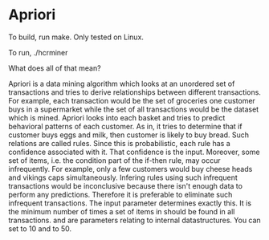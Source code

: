# Apriori



To build, run make.
Only tested on Linux.

To run,
./hcrminer <minsup> <minconf> <inputfile> <outputfile> <hfrange> <maxleafsize>

What does all of that mean?

Apriori is a data mining algorithm which looks at an unordered set of transactions and tries to derive relationships between different transactions.
For example, each transaction would be the set of groceries one customer buys in a supermarket while the set of all transactions would be the dataset which is mined.
Apriori looks into each basket and tries to predict behavioral patterns of each customer.
As in, it tries to determine that if customer buys eggs and milk, then customer is likely to buy bread.
Such relations are called rules.
Since this is probabilistic, each rule has a confidence associated with it.
That confidence is the <minconf> input.
Moreover, some set of items, i.e. the condition part of the if-then rule, may occur infrequently.
For example, only a few customers would buy cheese heads and vikings caps simultaneously.
Infering rules using such infrequent transactions would be inconclusive because there isn't enough data to perform any predictions.
Therefore it is preferable to eliminate such infrequent transactions.
The <minsup> input parameter determines exactly this.
It is the minimum number of times a set of items in should be found in all transactions.
<hfrange> and <maxleafsize> are parameters relating to internal datastructures.
You can set <hfrange> to 10 and <maxleafsize> to 50.

